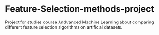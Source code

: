 # Feature-Selection-methods-project
Project for studies course Andvanced Machine Learning about comparing different feature selection algorithms on artificial datasets.
